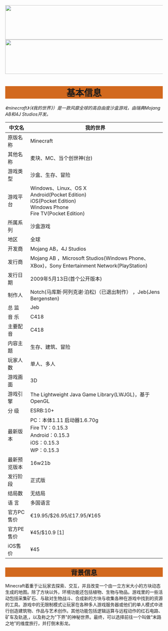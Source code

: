 <div align="center" >
<img src="/img/wdsjxb_bg1.jpg" height="110" width="990" >  
<img src="/img/wdsjxb_bg2.jpg" height="110" width="990" >    
</div>
<h1 align="center" style="background-color:#D2691E">基本信息</h1>
<i>《minecraft》（《我的世界》）是一款风靡全球的高自由度沙盒游戏，由瑞典Mojang AB和4J Studios开发。</i>

中文名 | 我的世界
-- | -- 
原版名称 | Minecraft  
其他名称 | 麦块、MC、当个创世神(台) 
游戏类型 | 沙盒、生存、冒险 
游戏平台 | Windows、Linux、OS X   <br />Android(Pocket Edition)<br />iOS(Pocket Edition)<br />Windows Phone<br />Fire TV(Pocket Edition)
所属系列 | 沙盒游戏 
地区 | 全球 
开发商 | Mojang AB，4J Studios 
发行商 | Mojang AB  ，Microsoft Studios(Windows Phone、XBox)，Sony Entertainment Network(PlayStation) 
发行日期 | 2009年5月13日(首个公开版本) 
制作人 | Notch(马库斯·阿列克谢·泊松)（已退出制作） ，Jeb(Jens Bergensten)  
总    监 | Jeb 
音    乐 | C418 
主要配音 | C418 
内容主题 | 生存、建筑、冒险 
玩家人数 | 单人、多人 
游戏画面 | 3D 
游戏引擎 | The Lightweight Java Game Library(LWJGL)，基于OpenGL 
分    级 | ESRB:10+ 
最新版本 | PC：本体1.11 启动器1.6.70g <br />Fire TV：0.15.3 <br />Android：0.15.3 <br />iOS：0.15.3 <br />WP：0.15.3 
最新预览版本 | 16w21b 
发行阶段 | 正式版 
结局数 | 无结局  
语    言 | 多国语言 
官方PC售价 | €19.95/$26.95/£17.95/¥165 
官方PE售价 | ¥45/$10.9 [1]  
iOS售价 | ¥45  



<h2 align="center" style="background-color:#D2691E">背景信息</h2>

Minecraft着重于让玩家去探索、交互，并且改变一个由一立方米大小的方块动态生成的地图。除了方块以外，环境功能还包括植物、生物与物品。游戏里的一些活动包括采集矿石、与敌对生物战斗、合成新的方块与收集各种在游戏中找到的资源的工具。游戏中的无限制模式让玩家在各种多人游戏服务器或他们的单人模式中进行创造建筑物、作品与艺术创作。其他功能包括逻辑运算与远程动作的红石电路、矿车及轨道,，以及称之为"下界"的神秘世界。最终，可以选择前往一个叫做“末路之地”的维度旅行，并打倒末影龙。


